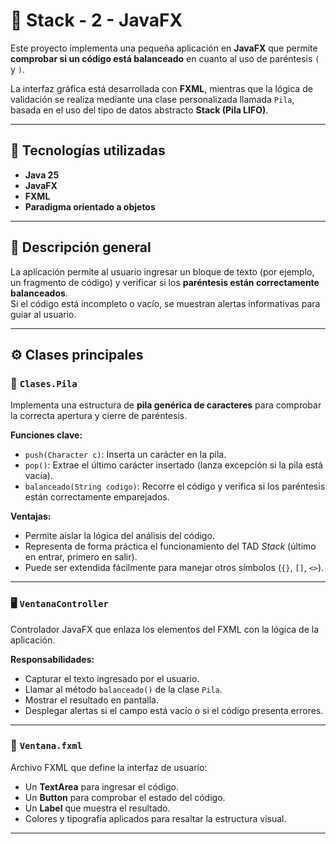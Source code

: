 # 🧱 Stack - 2 - JavaFX

Este proyecto implementa una pequeña aplicación en **JavaFX** que permite **comprobar si un código está balanceado** en cuanto al uso de paréntesis `(` y `)`.

La interfaz gráfica está desarrollada con **FXML**, mientras que la lógica de validación se realiza mediante una clase personalizada llamada `Pila`, basada en el uso del tipo de datos abstracto **Stack (Pila LIFO)**.

---

## 🚀 Tecnologías utilizadas
- **Java 25**
- **JavaFX**
- **FXML**
- **Paradigma orientado a objetos**

---

## 🧩 Descripción general

La aplicación permite al usuario ingresar un bloque de texto (por ejemplo, un fragmento de código) y verificar si los **paréntesis están correctamente balanceados**.  
Si el código está incompleto o vacío, se muestran alertas informativas para guiar al usuario.

---

## ⚙️ Clases principales

### 🧠 `Clases.Pila`
Implementa una estructura de **pila genérica de caracteres** para comprobar la correcta apertura y cierre de paréntesis.

**Funciones clave:**
- `push(Character c)`: Inserta un carácter en la pila.
- `pop()`: Extrae el último carácter insertado (lanza excepción si la pila está vacía).
- `balanceado(String codigo)`: Recorre el código y verifica si los paréntesis están correctamente emparejados.

**Ventajas:**
- Permite aislar la lógica del análisis del código.
- Representa de forma práctica el funcionamiento del TAD *Stack* (último en entrar, primero en salir).
- Puede ser extendida fácilmente para manejar otros símbolos (`{}`, `[]`, `<>`).

---

### 🖥️ `VentanaController`
Controlador JavaFX que enlaza los elementos del FXML con la lógica de la aplicación.

**Responsabilidades:**
- Capturar el texto ingresado por el usuario.
- Llamar al método `balanceado()` de la clase `Pila`.
- Mostrar el resultado en pantalla.
- Desplegar alertas si el campo está vacío o si el código presenta errores.

---

### 🎨 `Ventana.fxml`
Archivo FXML que define la interfaz de usuario:
- Un **TextArea** para ingresar el código.
- Un **Button** para comprobar el estado del código.
- Un **Label** que muestra el resultado.
- Colores y tipografía aplicados para resaltar la estructura visual.

---
